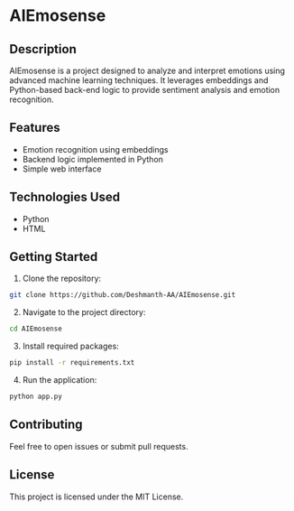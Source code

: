 # AIEmosense

## Description
AIEmosense is a project designed to analyze and interpret emotions using advanced machine learning techniques. It leverages embeddings and Python-based back-end logic to provide sentiment analysis and emotion recognition.

## Features
- Emotion recognition using embeddings
- Backend logic implemented in Python
- Simple web interface

## Technologies Used
- Python
- HTML

## Getting Started
1. Clone the repository:
```bash
git clone https://github.com/Deshmanth-AA/AIEmosense.git
```
2. Navigate to the project directory:
```bash
cd AIEmosense
```
3. Install required packages:
```bash
pip install -r requirements.txt
```
4. Run the application:
```bash
python app.py
```

## Contributing
Feel free to open issues or submit pull requests.

## License
This project is licensed under the MIT License.


